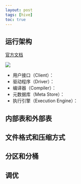 ```yaml
---
layout: post
tags: [hive]
toc: true
---
```


## 运行架构
[官方文档](https://cwiki.apache.org/confluence/display/Hive/Design)

![](https://zhaolvjing.github.io//image/md/2022-03-25-hive理论-1.hive运行架构.png)

* 用户接口（Client）：
* 驱动程序（Driver）：
* 编译器（Compiler）：
* 元数据库（Meta Store）：
* 执行引擎（Execution Engine）：

## 内部表和外部表

## 文件格式和压缩方式

## 分区和分桶

## 调优